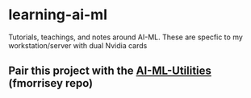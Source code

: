 # learning-ai-ml
Tutorials, teachings, and notes around AI-ML. These are specfic to my workstation/server with dual Nvidia cards

## Pair this project with the [AI-ML-Utilities](https://github.com/fmorrisey/AI-ML-Utilities) (fmorrisey repo)
